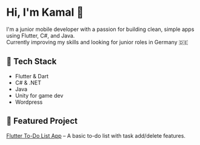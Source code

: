 # Hi, I'm Kamal 👋

I'm a junior mobile developer with a passion for building clean, simple apps using Flutter, C#, and Java.  
Currently improving my skills and looking for junior roles in Germany 🇩🇪

## 🔧 Tech Stack
- Flutter & Dart  
- C# & .NET  
- Java  
- Unity for game dev
- Wordpress

## 📌 Featured Project
[Flutter To-Do List App](https://github.com/katala-kamal/flutter_todo_list_app) – A basic to-do list with task add/delete features.
